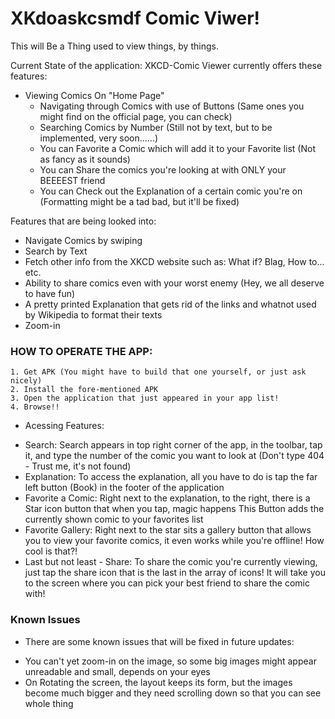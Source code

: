 
# XKdoaskcsmdf Comic Viwer! 

This will Be a Thing used to view things, by things.

Current State of the application:
  XKCD-Comic Viewer currently offers these features:
  
   - Viewing Comics On "Home Page"
      - Navigating through Comics with use of Buttons (Same ones you might find on the official page, you can check)
      - Searching Comics by Number (Still not by text, but to be implemented, very soon......)
      - You can Favorite a Comic which will add it to your Favorite list (Not as fancy as it sounds)
      - You can Share the comics you're looking at with ONLY your BEEEEST friend
      - You can Check out the Explanation of a certain comic you're on (Formatting might be a tad bad, but it'll be fixed)
    
    
   Features that are being looked into:
   
   - Navigate Comics by swiping
   - Search by Text
   - Fetch other info from the XKCD website such as: What if? Blag, How to... etc.
   - Ability to share comics even with your worst enemy (Hey, we all deserve to have fun)
   - A pretty printed Explanation that gets rid of the links and whatnot used by Wikipedia to format their texts
   - Zoom-in
    
    
### HOW TO OPERATE THE APP:
    1. Get APK (You might have to build that one yourself, or just ask nicely)
    2. Install the fore-mentioned APK
    3. Open the application that just appeared in your app list!
    4. Browse!!
    
   * Acessing Features: 
   - Search: Search appears in top right corner of the app, in the toolbar, tap it, and type the number of the comic you want to look at (Don't type 404 - Trust me, it's not found)
   - Explanation: To access the explanation, all you have to do is tap the far left button (Book) in the footer of the application
   - Favorite a Comic: Right next to the explanation, to the right, there is a Star icon button that when you tap, magic happens This Button adds the currently shown comic to your favorites list
   - Favorite Gallery: Right next to the star sits a gallery button that allows you to view your favorite comics, it even works while you're offline! How cool is that?!
   - Last but not least - Share: To share the comic you're currently viewing, just tap the share icon that is the last in the array   of icons! It will take you to the screen where you can pick your best friend to share the comic with!
      
### Known Issues
   * There are some known issues that will be fixed in future updates:
   - You can't yet zoom-in on the image, so some big images might appear unreadable and small, depends on your eyes
   - On Rotating the screen, the layout keeps its form, but the images become much bigger and they need scrolling down so that you can see whole thing

